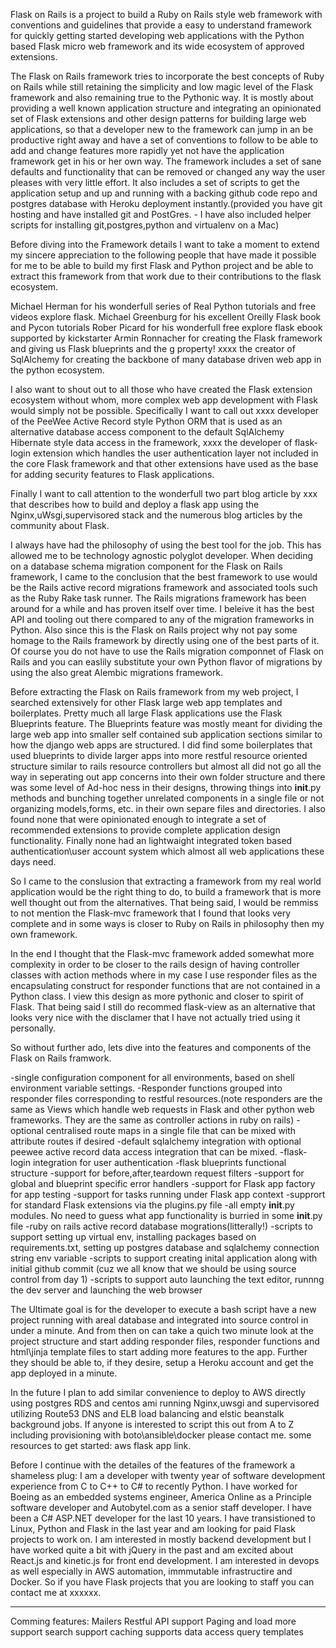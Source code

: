 Flask on Rails is a project to build a Ruby on Rails style web framework
with conventions and guidelines that provide a easy to understand framework
for quickly getting started developing web applications with the Python based
Flask micro web framework and its wide ecosystem of approved extensions.

The Flask on Rails framework tries to incorporate the best concepts of Ruby on Rails while still retaining
the simplicity and low magic level of the Flask framework and also remaining true
to the Pythonic way. It is mostly about providing a well known application structure and integrating an
opinionated set of Flask extensions and other design patterns for building
large web applications, so that a developer new to the framework can jump in an be productive
right away and have a set of conventions to follow to be able to add and change features
more rapidly yet not have the application framework get in his or her own way.
The framework includes a set of sane defaults and functionality that can be removed or changed any way
the user pleases with very little effort.
It also includes a set of scripts to get the application setup and up and running with a backing
github code repo and postgres database with Heroku deployment instantly.(provided you have git hosting and have installed
git and PostGres. - I have also included helper scripts for installing git,postgres,python and virtualenv on a Mac)

Before diving into the Framework details I want to take a moment to extend my sincere appreciation
to the following people that
have made it possible for me to be able to build my first
Flask and Python project and be able to extract this framework from that work due to their contributions
to the flask ecosystem.

Michael Herman for his wonderfull series of  Real Python tutorials and free videos explore flask.
Michael Greenburg for his excellent Oreilly Flask book and Pycon tutorials
Rober Picard for his wonderfull free explore flask ebook supported by kickstarter
Armin Ronnacher for creating the Flask framework and giving us Flask blueprints and the g property!
xxxx the creator of SqlAlchemy for creating the backbone of many database driven web app in the python
ecosystem.

I also want to shout out to all those who have created the Flask extension ecosystem without whom,
more complex web app development with Flask would simply not be possible. Specifically I want to
call out xxxx developer of the PeeWee Active Record style Python ORM that is used as an alternative database
access component to the default SqlAlchemy Hibernate style data access in the framework, xxxx the developer
of flask-login extension which handles the user authentication layer not included in the core Flask framework and
that other extensions have used as the base for adding security features to Flask applications.


Finally I want to call attention to the wonderfull two part blog article by xxx that describes how to
build and deploy a flask app using the Nginx,uWsgi,supervisored stack and the numerous blog articles
by the community about Flask.

I always have had the philosophy of using the best tool for the job. This has allowed me to be technology
agnostic polyglot developer. When deciding on a database schema migration component for the Flask on Rails
framework, I came to the conclusion that the best framework to use would be the Rails active record migrations
framework and associated tools such as the Ruby Rake task runner. The Rails migrations framework has been
around for a while and has proven itself over time. I beleive it has the best API and tooling out there compared to
any of the migration frameworks in Python. Also since this is the Flask on Rails project why not pay some
homage to the Rails framework by directly using one of the best parts of it. Of course you do not have to use
the Rails migration componnet of Flask on Rails and you can easlily substitute your own Python flavor of
migrations by using the also great Alembic migrations framework.

Before extracting the Flask on Rails framework from my web project, I searched extensively for other Flask
large web app templates and boilerplates. Pretty much all large Flask applications use the Flask Blueprints
feature. The Blueprints feature was mostly meant for dividing the large web app into smaller self contained
sub application sections similar to how the django web apps are structured.
I did find some boilerplates that used
blueprints to divide larger apps into more restful resource oriented structure similar to rails resource
controllers
but almost all did not go all the way in seperating out app concerns into their own folder structure and
there was some level of Ad-hoc ness in their designs, throwing things into __init__.py methods and bunching together
unrelated components in a single file or not organizing models,forms, etc. in their own separe files and directories.
I also found none that were opinionated enough to integrate a set
of recommended extensions to provide complete application design functionality. Finally none had an lightwaight
integrated token based authentication\user account system which almost all web applications these days need.

So I came to the conslusion that extracting a framework from my real world application would be the
right thing to do, to build a framework that is more well thought out from
the alternatives. That being said, I would be remmiss to not mention the  Flask-mvc framework
that I found that looks very complete and
in some ways is closer to Ruby on Rails in philosophy then my own framework.

In the end I thought that the  Flask-mvc framework added somewhat more
complexity in order to be closer to the rails design of having controller classes with action methods where
in my case I use responder files as the encapsulating construct for responder functions that are not
contained in a Python class. I view this design as more pythonic and closer to spirit of Flask.
That being said I still
do recommed flask-view as an alternative that looks very nice with the disclamer that I
have not actually tried using it personally.

So without further ado, lets dive into the features and components of the Flask on Rails framwork.

-single configuration component for all environments, based on shell environment variable settings.
-Responder functions grouped into responder files corresponding to restful resources.(note responders are the same
as Views which handle web requests in Flask and other python web frameworks. They are the same as controller actions
in ruby on rails)
-optional centralised route maps in a single file that can be mixed with attribute routes if desired
-default sqlalchemy integration with optional peewee active record data access integration that can be mixed.
-flask-login integration for user authentication
-flask blueprints functional structure
-support for before,after,teardown request filters
-support for global and blueprint specific error handlers
-support for Flask app factory for app testing
-support for tasks running under Flask app context
-supprort for standard Flask extensions via the plugins.py file
-all empty __init__.py modules. No need to guess what app functionality is burried in some __init__.py file
-ruby on rails active record database mogrations(litterally!)
-scripts to support setting up virtual env, installing packages based on requirements.txt, setting
up postgres database and sqlalchemy connection string env variable
-scripts to support creating inital application along with initial github commit (cuz we all know that we should be using
source control from day 1)
-scripts to support auto launching the text editor, runnng the dev server and launching the web browser

The Ultimate goal is for the developer to execute a bash script have a new project running
with areal database
and integrated into source
control in under a minute. And from then on can take a quich two minute look at the
project structure and start adding responder files, responder functions
and html\jinja template files to start adding more features to the app.
Further they should be able to, if they desire, setup a Heroku account and get the app deployed in a minute.

In the future I plan to add similar convenience to deploy to AWS directly using postgres RDS and centos ami
running Nginx,uwsgi and supervisored utilizing Route53 DNS and ELB load balancing and elstic beanstalk background jobs. If anyone is interested to
script this out from A to Z including provisioning with boto\ansible\docker please contact me. some resources
to get started: aws flask app link.

Before I continue with the detailes of the features of the framework a shameless plug:
I am a developer with twenty year of software development experience from C to C++ to C# to recently Python.
I have worked for Boeing as an embedded systems engineer, America Online as a Principle software developer
and Autobytel.com as a
senior staff developer.
I have been a C# ASP.NET developer for the last 10 years. I have transistioned to
Linux, Python and Flask in the last year and am looking for paid Flask projects to work on.
I am interested in mostly backend development but I have worked quite a bit with jQuery in the past
and am excited about
React.js and kinetic.js for front end development. I am interested in devops as well especially in
AWS automation, immmutable infrastructire and Docker.
So if you have Flask projects that you are looking to staff you can contact me at xxxxxx.

---------------------
Comming features:
Mailers
Restful API support
Paging and load more support
search support
caching supports
data access query templates




